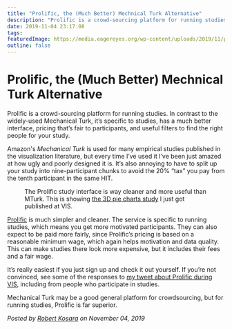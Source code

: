 ```yaml
---
title: "Prolific, the (Much Better) Mechnical Turk Alternative"
description: "Prolific is a crowd-sourcing platform for running studies. In contrast to the widely-used Mechanical Turk, it’s specific to studies, has a much better interface, pricing that’s fair to participants, and useful filters to find the right people for your study."
date: 2019-11-04 23:17:08
tags: 
featuredImage: https://media.eagereyes.org/wp-content/uploads/2019/11/prolific-teaser.png
outline: false
---
```


# Prolific, the (Much Better) Mechnical Turk Alternative

Prolific is a crowd-sourcing platform for running studies. In contrast to the widely-used Mechanical Turk, it’s specific to studies, has a much better interface, pricing that’s fair to participants, and useful filters to find the right people for your study.

Amazon's <em>Mechanical Turk</em> is used for many empirical studies published in the visualization literature, but every time I’ve used it I’ve been just amazed at how ugly and poorly designed it is. It’s also annoying to have to split up your study into nine-participant chunks to avoid the 20% “tax” you pay from the tenth participant in the same HIT.

<figure class="wp-block-image"><img src="https://media.eagereyes.org/wp-content/uploads/2019/11/prolific-study.png" alt="" class="wp-image-12446"/><figcaption>The Prolific study interface is way cleaner and more useful than MTurk. This is showing <a href="/blog/2019/paper-evidence-for-area-as-the-primary-visual-cue-in-pie-charts">the 3D pie charts study</a> I just got published at VIS.</figcaption></figure>

<a href="https://www.prolific.co">Prolific</a> is much simpler and cleaner. The service is specific to running studies, which means you get more motivated participants. They can also expect to be paid more fairly, since Prolific’s pricing is based on a reasonable minimum wage, which again helps motivation and data quality. This can make studies there look more expensive, but it includes their fees and a fair wage.

It’s really easiest if you just sign up and check it out yourself. If you’re not convinced, see some of the responses to <a href="https://twitter.com/eagereyes/status/1187773534745088000">my tweet about Prolific during VIS</a>, including from people who participate in studies.

Mechanical Turk may be a good general platform for crowdsourcing, but for running studies, Prolific is far superior.


_Posted by <a href="/about">Robert Kosara</a> on November 04, 2019_


